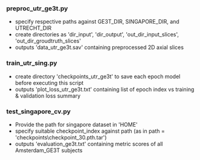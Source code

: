 ### preproc_utr_ge3t.py 

* specify respective paths against GE3T_DIR, SINGAPORE_DIR, and UTRECHT_DIR
* create directories as 'dir_input', 'dir_output', 'out_dir_input_slices', 'out_dir_groudtruth_slices'
* outputs 'data_utr_ge3t.sav' containing preprocessed 2D axial slices  

### train_utr_sing.py
* create directory 'checkpoints_utr_ge3t' to save each epoch model before executing this script
* outputs 'plot_loss_utr_ge3t.txt' containing list of epoch index vs training & validation loss summary

### test_singapore_cv.py

* Provide the path for singapore dataset in 'HOME'
* specify suitable checkpoint_index against path (as in path = 'checkpoints\\checkpoint_30.pth.tar')
* outputs 'evaluation_ge3t.txt' containing metric scores of all Amsterdam_GE3T subjects


